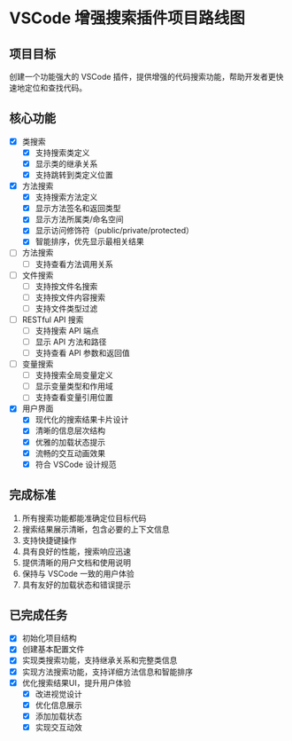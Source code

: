 # VSCode 增强搜索插件项目路线图

## 项目目标
创建一个功能强大的 VSCode 插件，提供增强的代码搜索功能，帮助开发者更快速地定位和查找代码。

## 核心功能
- [x] 类搜索
  - [x] 支持搜索类定义
  - [x] 显示类的继承关系
  - [x] 支持跳转到类定义位置

- [x] 方法搜索
  - [x] 支持搜索方法定义
  - [x] 显示方法签名和返回类型
  - [x] 显示方法所属类/命名空间
  - [x] 显示访问修饰符（public/private/protected）
  - [x] 智能排序，优先显示最相关结果

- [ ] 方法搜索
  - [ ] 支持查看方法调用关系

- [ ] 文件搜索
  - [ ] 支持按文件名搜索
  - [ ] 支持按文件内容搜索
  - [ ] 支持文件类型过滤

- [ ] RESTful API 搜索
  - [ ] 支持搜索 API 端点
  - [ ] 显示 API 方法和路径
  - [ ] 支持查看 API 参数和返回值

- [ ] 变量搜索
  - [ ] 支持搜索全局变量定义
  - [ ] 显示变量类型和作用域
  - [ ] 支持查看变量引用位置

- [x] 用户界面
  - [x] 现代化的搜索结果卡片设计
  - [x] 清晰的信息层次结构
  - [x] 优雅的加载状态提示
  - [x] 流畅的交互动画效果
  - [x] 符合 VSCode 设计规范

## 完成标准
1. 所有搜索功能都能准确定位目标代码
2. 搜索结果展示清晰，包含必要的上下文信息
3. 支持快捷键操作
4. 具有良好的性能，搜索响应迅速
5. 提供清晰的用户文档和使用说明
6. 保持与 VSCode 一致的用户体验
7. 具有友好的加载状态和错误提示

## 已完成任务
- [x] 初始化项目结构
- [x] 创建基本配置文件
- [x] 实现类搜索功能，支持继承关系和完整类信息
- [x] 实现方法搜索功能，支持详细方法信息和智能排序
- [x] 优化搜索结果UI，提升用户体验
  - [x] 改进视觉设计
  - [x] 优化信息展示
  - [x] 添加加载状态
  - [x] 实现交互动效
